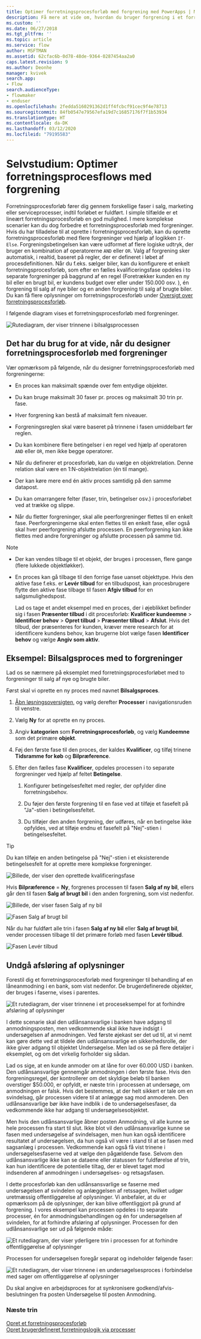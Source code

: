 ```yaml
---
title: Optimer forretningsprocesforløb med forgrening med PowerApps | MicrosoftDocs
description: Få mere at vide om, hvordan du bruger forgrening i et forretningsprocesforløb
ms.custom: ''
ms.date: 06/27/2018
ms.tgt_pltfrm: ''
ms.topic: article
ms.service: flow
author: MSFTMAN
ms.assetid: 62cfac6b-0d78-48de-9364-0287454aa2a0
caps.latest.revision: 9
ms.author: Deonhe
manager: kvivek
search.app:
- Flow
search.audienceType:
- flowmaker
- enduser
ms.openlocfilehash: 2fedda5160291362d1ff4fcbcf91cec9f4e78713
ms.sourcegitcommit: 84fb0547e79567efa19d7c16857176f7f1b53934
ms.translationtype: HT
ms.contentlocale: da-DK
ms.lasthandoff: 03/12/2020
ms.locfileid: "79195583"
---
```

# <a name="tutorial-enhance-business-process-flows-with-branching"></a>Selvstudium: Optimer forretningsprocesflows med forgrening


Forretningsprocesforløb fører dig gennem forskellige faser i salg, marketing eller serviceprocesser, indtil forløbet er fuldført. I simple tilfælde er et lineært forretningsprocesforløb en god mulighed. I mere komplekse scenarier kan du dog forbedre et forretningsprocesforløb med forgreninger. Hvis du har tilladelse til at oprette i forretningsprocesforløb, kan du oprette forretningsprocesforløb med flere forgreninger ved hjælp af logikken `If-Else`. Forgreningsbetingelsen kan være udformet af flere logiske udtryk, der bruger en kombination af operatorerne `AND` eller `OR`. Valg af forgrening sker automatisk, i realtid, baseret på regler, der er defineret i løbet af procesdefinitionen. Når du f.eks. sælger biler, kan du konfigurere et enkelt forretningsprocesforløb, som efter en fælles kvalificeringsfase opdeles i to separate forgreninger på baggrund af en regel (Foretrækker kunden en ny bil eller en brugt bil, er kundens budget over eller under 150.000 osv. ), én forgrening til salg af nye biler og en anden forgrening til salg af brugte biler. Du kan få flere oplysninger om forretningsprocesforløb under [Oversigt over forretningsprocesforløb](business-process-flows-overview.md).  
  
 I følgende diagram vises et forretningsprocesforløb med forgreninger.  
  
 ![Rutediagram, der viser trinnene i bilsalgsprocessen](media/example-car-sales-flow-chart.png "Rutediagram, der viser trinnene i bilsalgsprocessen")  
  
<a name="Points"></a>   
## <a name="what-you-need-to-know-when-designing-business-process-flows-with-branches"></a>Det har du brug for at vide, når du designer forretningsprocesforløb med forgreninger  
 Vær opmærksom på følgende, når du designer forretningsprocesforløb med forgreningerne:  
  
-   En proces kan maksimalt spænde over fem entydige objekter.  
  
-   Du kan bruge maksimalt 30 faser pr. proces og maksimalt 30 trin pr. fase.  
  
-   Hver forgrening kan bestå af maksimalt fem niveauer.  
  
-   Forgreningsreglen skal være baseret på trinnene i fasen umiddelbart før reglen.  
  
-   Du kan kombinere flere betingelser i en regel ved hjælp af operatoren `AND` eller `OR`, men ikke begge operatorer.  
  
-   Når du definerer et procesforløb, kan du vælge en objektrelation. Denne relation skal være en 1:N-objektrelation (én til mange).  
  
-   Der kan køre mere end én aktiv proces samtidig på den samme datapost.  
  
-   Du kan omarrangere felter (faser, trin, betingelser osv.) i procesforløbet ved at trække og slippe.  
  
-   Når du fletter forgreninger, skal alle peerforgreninger flettes til en enkelt fase. Peerforgreningerne skal enten flettes til en enkelt fase, eller også skal hver peerforgrening afslutte processen. En peerforgrening kan ikke flettes med andre forgreninger og afslutte processen på samme tid.  
  
> [!NOTE]
> - Der kan vendes tilbage til et objekt, der bruges i processen, flere gange (flere lukkede objektløkker).  
> - En proces kan gå tilbage til den forrige fase uanset objekttype. Hvis den aktive fase f.eks. er **Levér tilbud** for en tilbudspost, kan procesbrugere flytte den aktive fase tilbage til fasen **Afgiv tilbud** for en salgsmulighedspost.  
>   
>   Lad os tage et andet eksempel med en proces, der i øjeblikket befinder sig i fasen **Præsenter tilbud** i dit procesforløb: **Kvalificer kundeemne** > **Identificer behov** > **Opret tilbud** > **Præsenter tilbud** > **Afslut**. Hvis det tilbud, der præsenteres for kunden, kræver mere research for at identificere kundens behov, kan brugerne blot vælge fasen **Identificer behov** og vælge **Angiv som aktiv**.  
  
<a name="CarSelling365"></a>   
## <a name="example-car-selling-process-flow-with-two-branches"></a>Eksempel: Bilsalgsproces med to forgreninger
 
Lad os se nærmere på eksemplet med forretningsprocesforløbet med to forgreninger til salg af nye og brugte biler.  
  
 Først skal vi oprette en ny proces med navnet **Bilsalgsproces**.  
  
1.  [Åbn løsningsoversigten](/powerapps/maker/model-driven-apps/advanced-navigation#solution-explorer), og vælg derefter **Processer** i navigationsruden til venstre.  
  
2.  Vælg **Ny** for at oprette en ny proces.  
  
3.  Angiv **kategorien** som **Forretningsprocesforløb**, og vælg **Kundeemne** som det primære **objekt**.  
  
4.  Føj den første fase til den proces, der kaldes **Kvalificer**, og tilføj trinene **Tidsramme for køb** og **Bilpræference**.  
  
5.  Efter den fælles fase **Kvalificer**, opdeles processen i to separate forgreninger ved hjælp af feltet **Betingelse**.  
  
    1.  Konfigurer betingelsesfeltet med regler, der opfylder dine forretningsbehov.  
  
    2.  Du føjer den første forgrening til en fase ved at tilføje et fasefelt på "Ja"-stien i betingelsesfeltet.  
  
    3.  Du tilføjer den anden forgrening, der udføres, når en betingelse ikke opfyldes, ved at tilføje endnu et fasefelt på "Nej"-stien i betingelsesfeltet.  
  
> [!TIP]
>  Du kan tilføje en anden betingelse på "Nej"-stien i et eksisterende betingelsesfelt for at oprette mere komplekse forgreninger.  
  
 ![Billede, der viser den oprettede kvalificeringsfase](media/example-car-sales-qualify-stage.JPG "Billede, der viser den oprettede kvalificeringsfase")  
  
 Hvis **Bilpræference** = **Ny**, forgrenes processen til fasen **Salg af ny bil**, ellers går den til fasen **Salg af brugt bil**  i den anden forgrening, som vist nedenfor.  
  
 ![Billede, der viser fasen Salg af ny bil](media/example-car-sales-new-stage-1.JPG "Billede, der viser fasen Salg af ny bil")  
  
 ![Fasen Salg af brugt bil](media/example-car-sales-pre-owned-stage.JPG "Fasen Salg af brugt bil")  
  
 Når du har fuldført alle trin i fasen **Salg af ny bil** eller **Salg af brugt bil**, vender processen tilbage til det primære forløb med fasen **Levér tilbud**.  
  
 ![Fasen Levér tilbud](media/example-car-sales-deliver-quote-stage.JPG "Fasen Levér tilbud")  
  
<a name="PreventInformation"></a>   
## <a name="prevent-information-disclosure"></a>Undgå afsløring af oplysninger  
 Forestil dig et forretningsprocesforløb med forgreninger til behandling af en låneanmodning i en bank, som vist nedenfor. De brugerdefinerede objekter, der bruges i faserne, vises i parentes.  
  
 ![Et rutediagram, der viser trinnene i et proceseksempel for at forhindre afsløring af oplysninger](media/example-car-sales-flow-chart-process-prevent-information-disclosure.png "Et rutediagram, der viser trinnene i et proceseksempel for at forhindre afsløring af oplysninger")  
  
 I dette scenarie skal den udlånsansvarlige i banken have adgang til anmodningsposten, men vedkommende skal ikke have indsigt i undersøgelsen af anmodningen. Ved første øjekast ser det ud til, at vi nemt kan gøre dette ved at tildele den udlånsansvarlige en sikkerhedsrolle, der ikke giver adgang til objektet Undersøgelse. Men lad os se på flere detaljer i eksemplet, og om det virkelig forholder sig sådan.  
  
 Lad os sige, at en kunde anmoder om at låne for over 60.000 USD i banken. Den udlånsansvarlige gennemgår anmodningen i den første fase. Hvis den forgreningsregel, der kontrollerer om det skyldige beløb til banken overstiger $50.000, er opfyldt, er næste trin i processen at undersøge, om anmodningen er falsk. Hvis det bestemmes, at der helt sikkert er tale om en svindelsag, går processen videre til at anlægge sag mod anmoderen. Den udlånsansvarlige bør ikke have indblik i de to undersøgelsesfaser, da vedkommende ikke har adgang til undersøgelsesobjektet.  
  
 Men hvis den udlånsansvarlige åbner posten Anmodning, vil alle kunne se hele processen fra start til slut. Ikke blot vil den udlånsansvarlige kunne se fasen med undersøgelse af svindelsagen, men hun kan også identificere resultatet af undersøgelsen, da hun også vil være i stand til at se fasen med sagsanlæg i processen. Vedkommende kan også få vist trinene i undersøgelsesfaserne ved at vælge den pågældende fase. Selvom den udlånsansvarlige ikke kan se dataene eller statussen for fuldførelse af trin, kan hun identificere de potentielle tiltag, der er blevet taget mod indsenderen af anmodningen i undersøgelses- og retsagsfasen.  
  
 I dette procesforløb kan den udlånsansvarlige se faserne med undersøgelsen af svindelen og anlæggelsen af retssagen, hvilket udgør uretmæssig offentliggørelse af oplysninger. Vi anbefaler, at du er opmærksom på de oplysninger, der kan blive offentliggjort på grund af forgrening. I vores eksempel kan processen opdeles i to separate processer, én for anmodningsbehandlingen og én for undersøgelsen af svindelen, for at forhindre afsløring af oplysninger. Processen for den udlånsansvarlige ser ud på følgende måde:  
  
 ![Et rutediagram, der viser yderligere trin i processen for at forhindre offentliggørelse af oplysninger](media/example-car-sales-flow-chart-additional-steps-prevent-information-disclosure.png "Et rutediagram, der viser yderligere trin i processen for at forhindre offentliggørelse af oplysninger")  
  
 Processen for undersøgelsen foregår separat og indeholder følgende faser:  
  
 ![Et rutediagram, der viser trinnene i en undersøgelsesproces i forbindelse med sager om offentliggørelse af oplysninger](media/example-car-sales-flow-chart-investigation-information-disclosure-case.png "Et rutediagram, der viser trinnene i en undersøgelsesproces i forbindelse med sager om offentliggørelse af oplysninger")  
  
 Du skal angive en arbejdsproces for at synkronisere godkend/afvis-beslutningen fra posten Undersøgelse til posten Anmodning.  
  
### <a name="next-steps"></a>Næste trin  
 [Opret et forretningsprocesforløb](create-business-process-flow.md)   
 [Opret brugerdefineret forretningslogik via processer](guide-staff-through-common-tasks-processes.md)   
 
